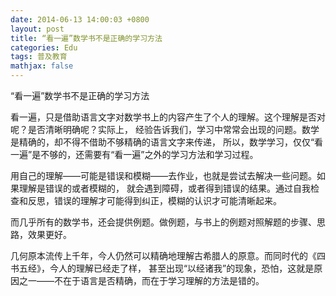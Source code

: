 ```yaml
---
date: 2014-06-13 14:00:03 +0800
layout: post
title: “看一遍”数学书不是正确的学习方法
categories: Edu
tags: 普及教育
mathjax: false
---
```


“看一遍”数学书不是正确的学习方法

看一遍，只是借助语言文字对数学书上的内容产生了个人的理解。这个理解是否对呢？是否清晰明确呢？实际上，
经验告诉我们，学习中常常会出现的问题。数学是精确的，却不得不借助不够精确的语言文字来传递，
所以，数学学习，仅仅“看一遍”是不够的，还需要有“看一遍”之外的学习方法和学习过程。

用自己的理解——可能是错误和模糊——去作业，也就是尝试去解决一些问题。如果理解是错误的或者模糊的，
就会遇到障碍，或者得到错误的结果。通过自我检查和反思，错误的理解才可能得到纠正，模糊的认识才可能清晰起来。

而几乎所有的数学书，还会提供例题。做例题，与书上的例题对照解题的步骤、思路，效果更好。

几何原本流传上千年，今人仍然可以精确地理解古希腊人的原意。而同时代的《四书五经》，今人的理解已经走了样，
甚至出现“以经诸我”的现象，恐怕，这就是原因之一——不在于语言是否精确，而在于学习理解的方法是错的。

